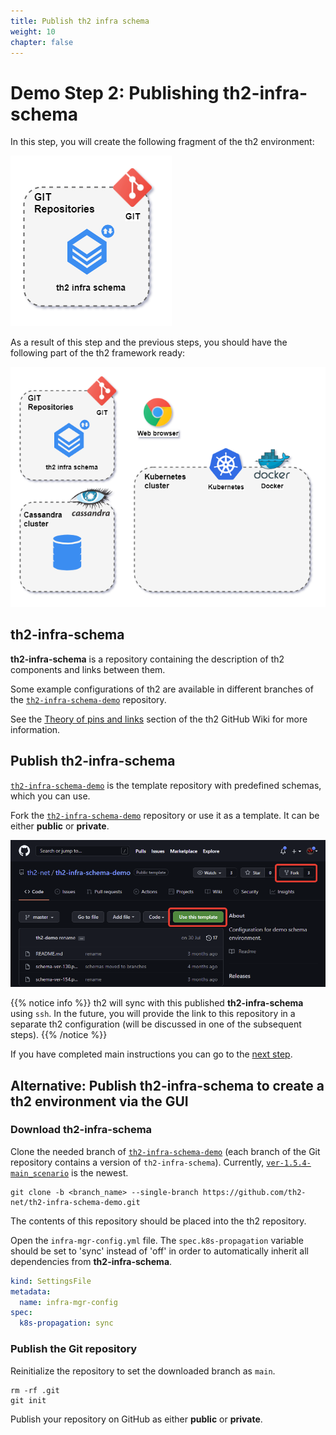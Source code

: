 ```yaml
---
title: Publish th2 infra schema
weight: 10
chapter: false
---
```


# Demo Step 2: Publishing th2-infra-schema

In this step, you will create the following fragment of the th2 environment:

![](images/Demo-cluster-components-2-infra-schema.drawio.png)

As a result of this step and the previous steps, you should have the following part of the th2 framework ready:

![](images/Demo-cluster-components-2-final.drawio.png)

## th2-infra-schema

**th2-infra-schema** is a repository containing the description of th2 components and links between them.

Some example configurations of th2 are available in different branches of the [`th2-infra-schema-demo`](https://github.com/th2-net/th2-infra-schema-demo/tree/master) repository.

See the [Theory of pins and links](https://github.com/th2-net/th2-documentation/wiki/infra:-Theory-of-Pins-and-Links) section of the th2 GitHub Wiki for more information.

## Publish th2-infra-schema

[`th2-infra-schema-demo`](https://github.com/th2-net/th2-infra-schema-demo/tree/master) 
is the template repository with predefined schemas, which you can use.

Fork the [`th2-infra-schema-demo`](https://github.com/th2-net/th2-infra-schema-demo/tree/master) repository or use it as a template. It can be either **public** or **private**.

![](images/clone-th2-infra-schema-demo.png)

{{% notice info %}}
th2 will sync with this published **th2-infra-schema** using `ssh`. 
In the future, you will provide the link to this repository in a separate th2 configuration (will be discussed in one of the subsequent steps).
{{% /notice %}}

If you have completed main instructions you can go to the [next step](../set-up-cluster).

## **Alternative:** Publish th2-infra-schema to create a th2 environment via the GUI

### Download th2-infra-schema

Clone the needed branch of [`th2-infra-schema-demo`](https://github.com/th2-net/th2-infra-schema-demo/tree/master) (each branch of the Git repository contains a version of `th2-infra-schema`). Currently, [`ver-1.5.4-main_scenario`](https://github.com/th2-net/th2-infra-schema-demo/tree/ver-1.5.4-main_scenario) is the newest. 

```shell
git clone -b <branch_name> --single-branch https://github.com/th2-net/th2-infra-schema-demo.git
```
The contents of this repository should be placed into the th2 repository.

Open the `infra-mgr-config.yml` file. The `spec.k8s-propagation` variable should be set to 'sync' instead of 'off' in order to automatically inherit all dependencies from **th2-infra-schema**.

```yml
kind: SettingsFile
metadata:
  name: infra-mgr-config
spec:
  k8s-propagation: sync
```

### Publish the Git repository

Reinitialize the repository to set the downloaded branch as `main`.

```shell
rm -rf .git
git init
```

Publish your repository on GitHub as either **public** or **private**.
